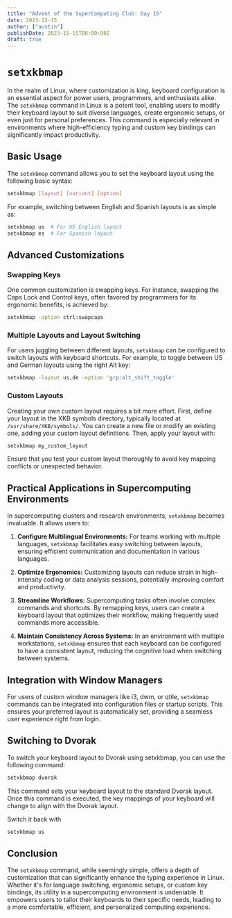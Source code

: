 ```yaml
---
title: "Advent of the SuperComputing Club: Day 15"
date: 2023-12-15
author: ["austin"]
publishDate: 2023-15-15T08:00:00Z
draft: true 
---
```


# `setxkbmap`

In the realm of Linux, where customization is king, keyboard configuration is an essential aspect for power users, programmers, and enthusiasts alike. The `setxkbmap` command in Linux is a potent tool, enabling users to modify their keyboard layout to suit diverse languages, create ergonomic setups, or even just for personal preferences. This command is especially relevant in environments where high-efficiency typing and custom key bindings can significantly impact productivity.

## Basic Usage

The `setxkbmap` command allows you to set the keyboard layout using the following basic syntax:

```bash
setxkbmap [layout] [variant] [option]
```

For example, switching between English and Spanish layouts is as simple as:

```bash
setxkbmap us  # For US English layout
setxkbmap es  # For Spanish layout
```

## Advanced Customizations

### Swapping Keys

One common customization is swapping keys. For instance, swapping the Caps Lock and Control keys, often favored by programmers for its ergonomic benefits, is achieved by:

```bash
setxkbmap -option ctrl:swapcaps
```

### Multiple Layouts and Layout Switching

For users juggling between different layouts, `setxkbmap` can be configured to switch layouts with keyboard shortcuts. For example, to toggle between US and German layouts using the right Alt key:

```bash
setxkbmap -layout us,de -option 'grp:alt_shift_toggle'
```

### Custom Layouts

Creating your own custom layout requires a bit more effort. First, define your layout in the XKB symbols directory, typically located at `/usr/share/XKB/symbols/`. You can create a new file or modify an existing one, adding your custom layout definitions. Then, apply your layout with:

```bash
setxkbmap my_custom_layout
```

Ensure that you test your custom layout thoroughly to avoid key mapping conflicts or unexpected behavior.

## Practical Applications in Supercomputing Environments

In supercomputing clusters and research environments, `setxkbmap` becomes invaluable. It allows users to:

1. **Configure Multilingual Environments:** For teams working with multiple languages, `setxkbmap` facilitates easy switching between layouts, ensuring efficient communication and documentation in various languages.
   
2. **Optimize Ergonomics:** Customizing layouts can reduce strain in high-intensity coding or data analysis sessions, potentially improving comfort and productivity.

3. **Streamline Workflows:** Supercomputing tasks often involve complex commands and shortcuts. By remapping keys, users can create a keyboard layout that optimizes their workflow, making frequently used commands more accessible.

4. **Maintain Consistency Across Systems:** In an environment with multiple workstations, `setxkbmap` ensures that each keyboard can be configured to have a consistent layout, reducing the cognitive load when switching between systems.

## Integration with Window Managers

For users of custom window managers like i3, dwm, or qtile, `setxkbmap` commands can be integrated into configuration files or startup scripts. This ensures your preferred layout is automatically set, providing a seamless user experience right from login.


## Switching to Dvorak

To switch your keyboard layout to Dvorak using setxkbmap, you can use the following command:

```bash
setxkbmap dvorak
```

This command sets your keyboard layout to the standard Dvorak layout. Once this command is executed, the key mappings of your keyboard will change to align with the Dvorak layout.

Switch it back with
```bash
setxkbmap us
```

## Conclusion

The `setxkbmap` command, while seemingly simple, offers a depth of customization that can significantly enhance the typing experience in Linux. Whether it's for language switching, ergonomic setups, or custom key bindings, its utility in a supercomputing environment is undeniable. It empowers users to tailor their keyboards to their specific needs, leading to a more comfortable, efficient, and personalized computing experience.
